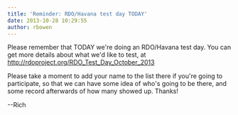 ```yaml
---
title: 'Reminder: RDO/Havana test day TODAY'
date: 2013-10-28 10:29:55
author: rbowen
---
```


Please remember that TODAY we're doing an RDO/Havana test day. You can get more details about what we'd like to test, at http://rdoproject.org/RDO_Test_Day_October_2013

Please take a moment to add your name to the list there if you're going to participate, so that we can have some idea of who's going to be there, and some record afterwards of how many showed up. Thanks!

--Rich

